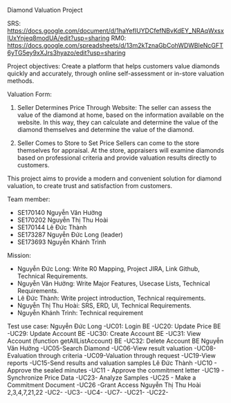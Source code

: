 Diamond Valuation Project

SRS: https://docs.google.com/document/d/1haYefIUYDCfefNBvKdEY_NRAqWxsxlUxYnjeq8modUA/edit?usp=sharing
RM0: https://docs.google.com/spreadsheets/d/13m2kTznaGbCohWDWBleNcGFT6yTG5ey9xXJrs3hyazo/edit?usp=sharing

Project objectives:
Create a platform that helps customers value diamonds quickly and accurately, through online self-assessment or in-store valuation methods.

Valuation Form:
1. Seller Determines Price Through Website: The seller can assess the value of the diamond at home, based on the information available on the website. In this way, they can calculate and determine the value of the diamond themselves and determine the value of the diamond.

2. Seller Comes to Store to Set Price Sellers can come to the store themselves for appraisal. At the store, appraisers will examine diamonds based on professional criteria and provide valuation results directly to customers.

This project aims to provide a modern and convenient solution for diamond valuation, to create trust and satisfaction from customers.

Team member:
- SE170140 Nguyễn Văn Hưởng
- SE170202 Nguyễn Thị Thu Hoài
- SE170144 Lê Đức Thành
- SE173287 Nguyễn Đức Long (leader)
- SE173693 Nguyễn Khánh Trình

Mission: 
- Nguyễn Đức Long: Write R0 Mapping, Project JIRA, Link Github, Technical Requirements.
- Nguyễn Văn Hưởng: Write Major Features, Usecase Lists, Technical Requirements.
- Lê Đức Thành: Write project introduction, Technical requirements.
- Nguyễn Thị Thu Hoài: SRS, ERD, UI, Technical Requirements.
- Nguyễn Khánh Trình: Technical requirement

Test use case:
Nguyễn Đức Long
-UC01: Login BE
-UC20: Update Price BE
-UC29: Update Account BE
-UC30: Create Account BE
-UC31: View Account (function getAllListAccount) BE
-UC32: Delete Account BE
 Nguyễn Văn Hưởng
-UC05-Search Diamond
-UC06-View result valuation
-UC08-Evaluation through criteria
-UC09-Valuation through request
-UC19-View reports
-UC15-Send results and valuation samples
 Lê Đức Thành
 -UC10 - Approve the sealed minutes
 -UC11 - Approve the commitment letter
 -UC19 -Synchronize Price Data
 -UC23- Analyze Samples
 -UC25 - Make a Commitment Document
 -UC26 -Grant Access
  Nguyễn Thị Thu Hoài   2,3,4,7,21,22
 -UC2-
 -UC3-
 -UC4-
 -UC7-
 -UC21-
 -UC22- 
